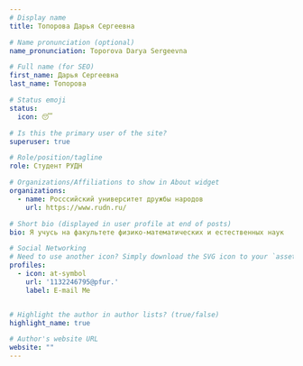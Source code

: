 ```yaml
---
# Display name
title: Топорова Дарья Сергеевна

# Name pronunciation (optional)
name_pronunciation: Toporova Darya Sergeevna

# Full name (for SEO)
first_name: Дарья Сергеевна
last_name: Топорова

# Status emoji
status:
  icon: 😴

# Is this the primary user of the site?
superuser: true

# Role/position/tagline
role: Студент РУДН

# Organizations/Affiliations to show in About widget
organizations:
  - name: Росссийский университет дружбы народов 
    url: https://www.rudn.ru/

# Short bio (displayed in user profile at end of posts)
bio: Я учусь на факультете физико-математических и естественных наук

# Social Networking
# Need to use another icon? Simply download the SVG icon to your `assets/media/icons/` folder.
profiles:
  - icon: at-symbol
    url: '1132246795@pfur.'
    label: E-mail Me


# Highlight the author in author lists? (true/false)
highlight_name: true

# Author's website URL
website: ""
---
```


